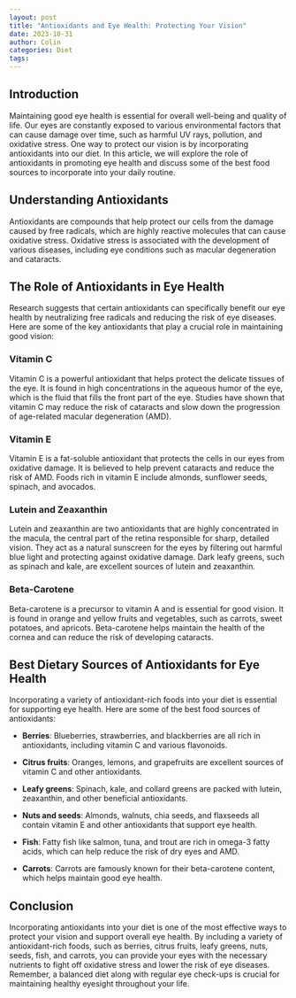 ```yaml
---
layout: post
title: "Antioxidants and Eye Health: Protecting Your Vision"
date: 2023-10-31
author: Colin
categories: Diet
tags: 
---
```


## Introduction

Maintaining good eye health is essential for overall well-being and quality of life. Our eyes are constantly exposed to various environmental factors that can cause damage over time, such as harmful UV rays, pollution, and oxidative stress. One way to protect our vision is by incorporating antioxidants into our diet. In this article, we will explore the role of antioxidants in promoting eye health and discuss some of the best food sources to incorporate into your daily routine.

## Understanding Antioxidants

Antioxidants are compounds that help protect our cells from the damage caused by free radicals, which are highly reactive molecules that can cause oxidative stress. Oxidative stress is associated with the development of various diseases, including eye conditions such as macular degeneration and cataracts.

## The Role of Antioxidants in Eye Health

Research suggests that certain antioxidants can specifically benefit our eye health by neutralizing free radicals and reducing the risk of eye diseases. Here are some of the key antioxidants that play a crucial role in maintaining good vision:

### Vitamin C

Vitamin C is a powerful antioxidant that helps protect the delicate tissues of the eye. It is found in high concentrations in the aqueous humor of the eye, which is the fluid that fills the front part of the eye. Studies have shown that vitamin C may reduce the risk of cataracts and slow down the progression of age-related macular degeneration (AMD).

### Vitamin E

Vitamin E is a fat-soluble antioxidant that protects the cells in our eyes from oxidative damage. It is believed to help prevent cataracts and reduce the risk of AMD. Foods rich in vitamin E include almonds, sunflower seeds, spinach, and avocados.

### Lutein and Zeaxanthin

Lutein and zeaxanthin are two antioxidants that are highly concentrated in the macula, the central part of the retina responsible for sharp, detailed vision. They act as a natural sunscreen for the eyes by filtering out harmful blue light and protecting against oxidative damage. Dark leafy greens, such as spinach and kale, are excellent sources of lutein and zeaxanthin.

### Beta-Carotene

Beta-carotene is a precursor to vitamin A and is essential for good vision. It is found in orange and yellow fruits and vegetables, such as carrots, sweet potatoes, and apricots. Beta-carotene helps maintain the health of the cornea and can reduce the risk of developing cataracts.

## Best Dietary Sources of Antioxidants for Eye Health

Incorporating a variety of antioxidant-rich foods into your diet is essential for supporting eye health. Here are some of the best food sources of antioxidants:

- **Berries**: Blueberries, strawberries, and blackberries are all rich in antioxidants, including vitamin C and various flavonoids.

- **Citrus fruits**: Oranges, lemons, and grapefruits are excellent sources of vitamin C and other antioxidants.

- **Leafy greens**: Spinach, kale, and collard greens are packed with lutein, zeaxanthin, and other beneficial antioxidants.

- **Nuts and seeds**: Almonds, walnuts, chia seeds, and flaxseeds all contain vitamin E and other antioxidants that support eye health.

- **Fish**: Fatty fish like salmon, tuna, and trout are rich in omega-3 fatty acids, which can help reduce the risk of dry eyes and AMD.

- **Carrots**: Carrots are famously known for their beta-carotene content, which helps maintain good eye health.

## Conclusion

Incorporating antioxidants into your diet is one of the most effective ways to protect your vision and support overall eye health. By including a variety of antioxidant-rich foods, such as berries, citrus fruits, leafy greens, nuts, seeds, fish, and carrots, you can provide your eyes with the necessary nutrients to fight off oxidative stress and lower the risk of eye diseases. Remember, a balanced diet along with regular eye check-ups is crucial for maintaining healthy eyesight throughout your life.